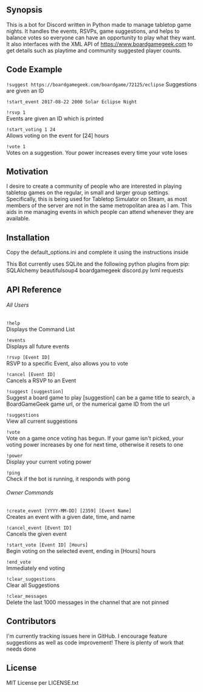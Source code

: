 ## Synopsis
This is a bot for Discord written in Python made to manage tabletop game nights. It handles the events, RSVPs, game suggestions, and helps to balance votes so everyone can have an opportunity to play what they want. It also interfaces with the XML API of https://www.boardgamegeek.com to get details such as playtime and community suggested player counts.

## Code Example

`!suggest https://boardgamegeek.com/boardgame/72125/eclipse`
Suggestions are given an ID

`!start_event 2017-08-22 2000 Solar Eclipse Night`

`!rsvp 1`  
Events are given an ID which is printed

`!start_voting 1 24`  
Allows voting on the event for [24] hours

`!vote 1`  
Votes on a suggestion. Your power increases every time your vote loses

## Motivation
I desire to create a community of people who are interested in playing tabletop games on the regular, in small and larger group settings. Specifically, this is being used for Tabletop Simulator on Steam, as most members of the server are not in the same metropolitan area as I am. This aids in me managing events in which people can attend whenever they are available.

## Installation
Copy the default_options.ini and complete it using the instructions inside

This Bot currently uses SQLite and the following python plugins from pip:
SQLAlchemy
beautifulsoup4
boardgamegeek
discord.py
lxml
requests

## API Reference
###### All Users
`!help`  
Displays the Command List

`!events`  
Displays all future events

`!rsvp [Event ID]`  
RSVP to a specific Event, also allows you to vote

`!cancel [Event ID]`  
Cancels a RSVP to an Event

`!suggest [suggestion]`  
Suggest a board game to play
[suggestion] can be a game title to search, a BoardGameGeek game url, or the numerical game ID from the url

`!suggestions`  
View all current suggestions

`!vote`  
Vote on a game once voting has begun. If your game isn't picked, your voting power increases by one for next time, otherwise it resets to one

`!power`  
Display your current voting power

`!ping`  
Check if the bot is running, it responds with pong

###### Owner Commands
`!create_event [YYYY-MM-DD] [2359] [Event Name]`  
Creates an event with a given date, time, and name

`!cancel_event [Event ID]`  
Cancels the given event

`!start_vote [Event ID] [Hours]`  
Begin voting on the selected event, ending in [Hours] hours

`!end_vote`  
Immediately end voting

`!clear_suggestions`  
Clear all Suggestions

`!clear_messages`  
Delete the last 1000 messages in the channel that are not pinned

## Contributors
I'm currently tracking issues here in GitHub. I encourage feature suggestions as well as code improvement! There is plenty of work that needs done

## License
MIT License per LICENSE.txt